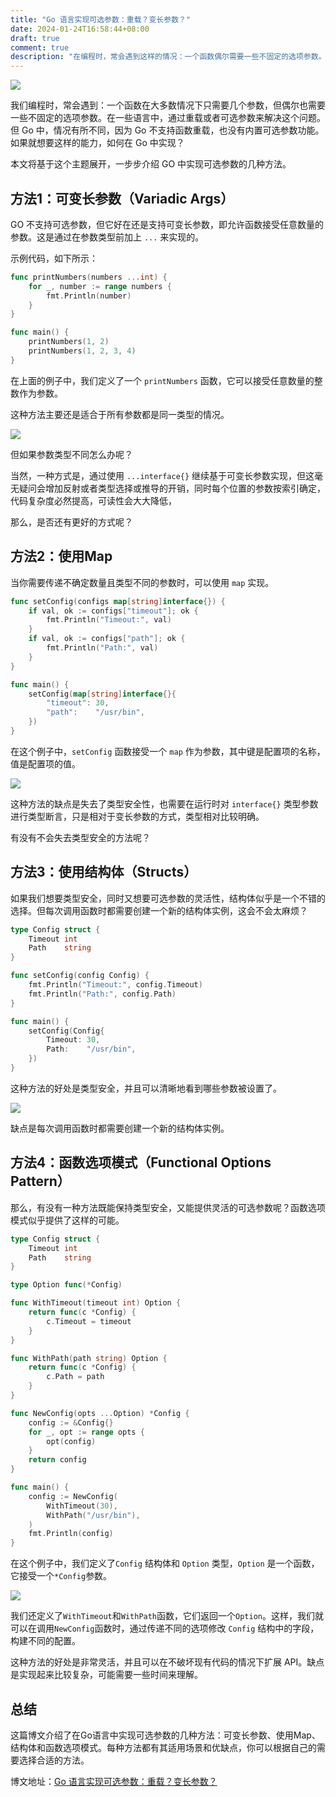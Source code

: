 ```yaml
---
title: "Go 语言实现可选参数：重载？变长参数？"
date: 2024-01-24T16:58:44+08:00
draft: true
comment: true
description: "在编程时，常会遇到这样的情况：一个函数偶尔需要一些不固定的选项参数。一些语言中，通过重载或者支持可选参数解决这个问题。但在 Go 中，情况有所不同，因为 Go 不支持函数重载，也没有内置可选参数功能。"
---
```


![](https://cdn.jsdelivr.net/gh/poloxue/images@2024-01/2024-01-25-optional-parameters-in-golang-01.png)

我们编程时，常会遇到：一个函数在大多数情况下只需要几个参数，但偶尔也需要一些不固定的选项参数。在一些语言中，通过重载或者可选参数来解决这个问题。但 Go 中，情况有所不同，因为 Go 不支持函数重载，也没有内置可选参数功能。如果就想要这样的能力，如何在 Go 中实现？

本文将基于这个主题展开，一步步介绍 GO 中实现可选参数的几种方法。

## 方法1：可变长参数（Variadic Args）

GO 不支持可选参数，但它好在还是支持可变长参数，即允许函数接受任意数量的参数。这是通过在参数类型前加上 `...` 来实现的。

示例代码，如下所示：

```go
func printNumbers(numbers ...int) {
    for _, number := range numbers {
        fmt.Println(number)
    }
}

func main() {
    printNumbers(1, 2)
    printNumbers(1, 2, 3, 4)
}
```

在上面的例子中，我们定义了一个 `printNumbers` 函数，它可以接受任意数量的整数作为参数。

这种方法主要还是适合于所有参数都是同一类型的情况。

![](https://cdn.jsdelivr.net/gh/poloxue/images@2024-01/2024-01-25-optional-parameters-in-golang-02.png)

但如果参数类型不同怎么办呢？

当然，一种方式是，通过使用 `...interface{}` 继续基于可变长参数实现，但这毫无疑问会增加反射或者类型选择或推导的开销，同时每个位置的参数按索引确定，代码复杂度必然提高，可读性会大大降低，

那么，是否还有更好的方式呢？

## 方法2：使用Map

当你需要传递不确定数量且类型不同的参数时，可以使用 `map` 实现。

```go
func setConfig(configs map[string]interface{}) {
    if val, ok := configs["timeout"]; ok {
        fmt.Println("Timeout:", val)
    }
    if val, ok := configs["path"]; ok {
        fmt.Println("Path:", val)
    }
}

func main() {
    setConfig(map[string]interface{}{
        "timeout": 30,
        "path":    "/usr/bin",
    })
}
```

在这个例子中，`setConfig` 函数接受一个 `map` 作为参数，其中键是配置项的名称，值是配置项的值。

![](https://cdn.jsdelivr.net/gh/poloxue/images@2024-01/2024-01-25-optional-parameters-in-golang-03.png)

这种方法的缺点是失去了类型安全性，也需要在运行时对 `interface{}` 类型参数进行类型断言，只是相对于变长参数的方式，类型相对比较明确。

有没有不会失去类型安全的方法呢？

## 方法3：使用结构体（Structs）

如果我们想要类型安全，同时又想要可选参数的灵活性，结构体似乎是一个不错的选择。但每次调用函数时都需要创建一个新的结构体实例，这会不会太麻烦？

```go
type Config struct {
    Timeout int
    Path    string
}

func setConfig(config Config) {
    fmt.Println("Timeout:", config.Timeout)
    fmt.Println("Path:", config.Path)
}

func main() {
    setConfig(Config{
        Timeout: 30,
        Path:    "/usr/bin",
    })
}
```

这种方法的好处是类型安全，并且可以清晰地看到哪些参数被设置了。

![](https://cdn.jsdelivr.net/gh/poloxue/images@2024-01/2024-01-25-optional-parameters-in-golang-04.png)

缺点是每次调用函数时都需要创建一个新的结构体实例。

## 方法4：函数选项模式（Functional Options Pattern）

那么，有没有一种方法既能保持类型安全，又能提供灵活的可选参数呢？函数选项模式似乎提供了这样的可能。

```go
type Config struct {
    Timeout int
    Path    string
}

type Option func(*Config)

func WithTimeout(timeout int) Option {
    return func(c *Config) {
        c.Timeout = timeout
    }
}

func WithPath(path string) Option {
    return func(c *Config) {
        c.Path = path
    }
}

func NewConfig(opts ...Option) *Config {
    config := &Config{}
    for _, opt := range opts {
        opt(config)
    }
    return config
}

func main() {
    config := NewConfig(
        WithTimeout(30),
        WithPath("/usr/bin"),
    )
    fmt.Println(config)
}
```

在这个例子中，我们定义了`Config` 结构体和 `Option` 类型，`Option` 是一个函数，它接受一个`*Config`参数。

![](https://cdn.jsdelivr.net/gh/poloxue/images@2024-01/2024-01-25-optional-parameters-in-golang-05-v2.png)

我们还定义了`WithTimeout`和`WithPath`函数，它们返回一个`Option`。这样，我们就可以在调用`NewConfig`函数时，通过传递不同的选项修改 `Config` 结构中的字段，构建不同的配置。

这种方法的好处是非常灵活，并且可以在不破坏现有代码的情况下扩展 API。缺点是实现起来比较复杂，可能需要一些时间来理解。

## 总结

这篇博文介绍了在Go语言中实现可选参数的几种方法：可变长参数、使用Map、结构体和函数选项模式。每种方法都有其适用场景和优缺点，你可以根据自己的需要选择合适的方法。

博文地址：[Go 语言实现可选参数：重载？变长参数？](https://www.poloxue.com/posts/2024-01-25-optional-parameters-in-golang/)

